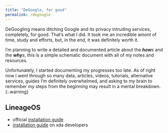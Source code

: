 ```yaml
---
title: "DeGoogle, for good"
permalink: /degoogle
---
```

DeGoogling means ditching Google and its privacy intruding services, completely, for good. That’s what I did. It took me an incredible amont of time, study and efforts, but, in the end, it was definitely worth it.

I’m planning to write a detailed and documented article about the ***how**s* and the ***why**s*, this is a simple schematic document with all of my notes and resources.

Unfortunately, I started documenting my progresses too late. As of right now I went through so many data, articles, videos, tutorials, alternative services, guides I’m definitely overwhelmed, and asking to my brain to remember my steps from the beginning may result in a mental breakdown.
{:.warning}


## LineageOS

- official [installation guide](https://wiki.lineageos.org/devices/fajita/install)
- [installation guide](https://forum.xda-developers.com/oneplus-6t/how-to/guide-installing-lineage-t4075955) on xda developers
